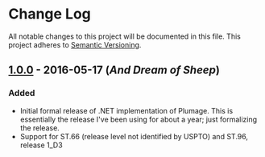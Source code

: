 # Change Log
All notable changes to this project will be documented in this file.
This project adheres to [Semantic Versioning](http://semver.org/).

## [1.0.0](https://github.com/codingatty/Plumage-dotnet/releases/tag/V1.0.0) - 2016-05-17 (*And Dream of Sheep*)
### Added
- Initial formal release of .NET implementation of Plumage. This is essentially the release I've been using for about a year; just formalizing the release.
- Support for ST.66 (release level not identified by USPTO) and ST.96, release 1_D3 
